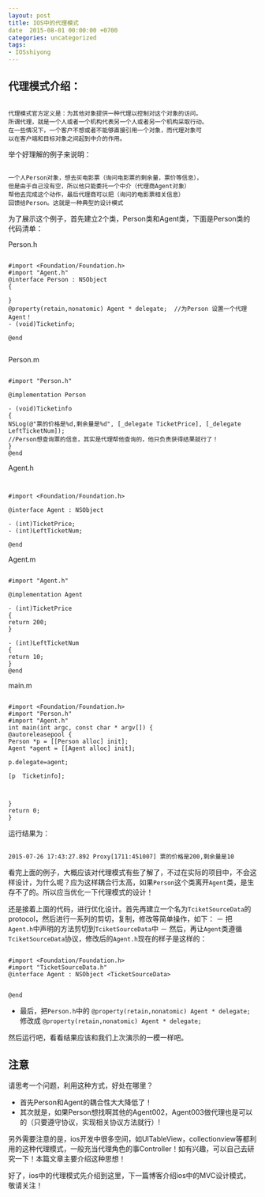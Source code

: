 ```yaml
---
layout: post
title: IOS中的代理模式
date  2015-08-01 00:00:00 +0700
categories: uncategorized
tags:
- IOSshiyong
---
```


## 代理模式介绍：

```

代理模式官方定义是：为其他对象提供一种代理以控制对这个对象的访问。
所谓代理，就是一个人或者一个机构代表另一个人或者另一个机构采取行动。
在一些情况下，一个客户不想或者不能够直接引用一个对象，而代理对象可
以在客户端和目标对象之间起到中介的作用。

```
举个好理解的例子来说明：

```

一个人Person对象，想去买电影票（询问电影票的剩余量，票价等信息），
但是由于自己没有空，所以他只能委托一个中介（代理商Agent对象）
帮他去完成这个动作，最后代理商可以把（询问的电影票相关信息）
回馈给Person。这就是一种典型的设计模式

```

为了展示这个例子，首先建立2个类，Person类和Agent类，下面是Person类的代码清单：

Person.h

```

#import <Foundation/Foundation.h>
#import "Agent.h"
@interface Person : NSObject
{

}
@property(retain,nonatomic) Agent * delegate;  //为Person 设置一个代理Agent！
- (void)Ticketinfo;

@end


```

Person.m

```

#import "Person.h"

@implementation Person

- (void)Ticketinfo
{
NSLog(@"票的价格是%d,剩余量是%d", [_delegate TicketPrice], [_delegate LeftTicketNum]);
//Person想查询票的信息，其实是代理帮他查询的，他只负责获得结果就行了！
}
@end

```

Agent.h

```


#import <Foundation/Foundation.h>

@interface Agent : NSObject

- (int)TicketPrice;
- (int)LeftTicketNum;

@end

```

Agent.m

```

#import "Agent.h"

@implementation Agent

- (int)TicketPrice
{
return 200;
}

- (int)LeftTicketNum
{
return 10;
}
@end

```

main.m

```

#import <Foundation/Foundation.h>
#import "Person.h"
#import "Agent.h"
int main(int argc, const char * argv[]) {
@autoreleasepool {
Person *p = [[Person alloc] init];
Agent *agent = [[Agent alloc] init];

p.delegate=agent;

[p  Ticketinfo];



}
return 0;
}

```

运行结果为：

```

2015-07-26 17:43:27.892 Proxy[1711:451007] 票的价格是200,剩余量是10

```

看完上面的例子，大概应该对代理模式有些了解了，不过在实际的项目中，不会这样设计，为什么呢？应为这样耦合行太高，如果`Person`这个类离开`Agent`类，是生存不了的。所以应当优化一下代理模式的设计！

还是接着上面的代码，进行优化设计。首先再建立一个名为`TciketSourceData`的protocol，然后进行一系列的剪切，复制，修改等简单操作，如下：
－ 把`Agent.h`中声明的方法剪切到`TciketSourceData`中
－ 然后，再让`Agent`类遵循`TciketSourceData`协议，修改后的`Agent.h`现在的样子是这样的：

```

#import <Foundation/Foundation.h>
#import "TicketSourceData.h"
@interface Agent : NSObject <TicketSourceData>


@end

```

- 最后，把`Person.h`中的 `@property(retain,nonatomic) Agent * delegate;` 修改成 `@property(retain,nonatomic) Agent * delegate;`

然后运行吧，看看结果应该和我们上次演示的一模一样吧。

## 注意

请思考一个问题，利用这种方式，好处在哪里？

- 首先Person和Agent的耦合性大大降低了！
- 其次就是，如果Person想找啊其他的Agent002，Agent003做代理也是可以的（只要遵守协议，实现相关协议方法就行）!

另外需要注意的是，ios开发中很多空间，如UITableView，collectionview等都利用的这种代理模式，一般充当代理角色的事Controller！如有兴趣，可以自己去研究一下！本篇文章主要介绍这种思想！

好了，ios中的代理模式先介绍到这里，下一篇博客介绍ios中的MVC设计模式，敬请关注！
